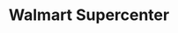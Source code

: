 ---
title: "Walmart Supercenter"
url: /kansas-city/walmart-supercenter-north-boardwalk-avenue/
shop: supermarket
---